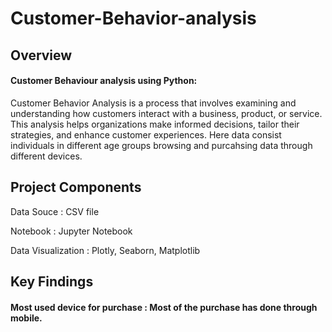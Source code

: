# Customer-Behavior-analysis

## Overview

#### Customer Behaviour analysis using Python:

Customer Behavior Analysis is a process that involves examining and understanding how customers interact with a business, product, or service. This analysis helps organizations make informed decisions, tailor their strategies, and enhance customer experiences. Here data consist individuals in different age groups browsing and purcahsing data through different devices.

## Project Components

Data Souce : CSV file

Notebook : Jupyter Notebook

Data Visualization : Plotly, Seaborn, Matplotlib


## Key Findings

#### Most used device for purchase : Most of the purchase has done through mobile.



